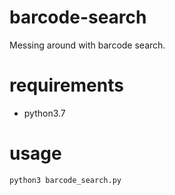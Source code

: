 # barcode-search
Messing around with barcode search.

# requirements
- python3.7

# usage
```bash
python3 barcode_search.py
```